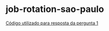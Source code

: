 # job-rotation-sao-paulo

[Código utilizado para resposta da pergunta 1](https://github.com/RafaelPotiguar/job-rotation-sao-paulo/blob/main/soma.js)
